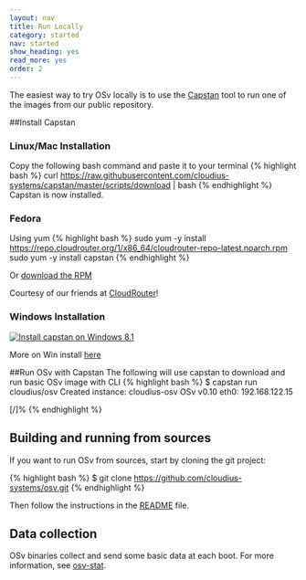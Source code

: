 ```yaml
---
layout: nav
title: Run Locally
category: started
nav: started
show_heading: yes
read_more: yes
order: 2
---
```


The easiest way to try OSv locally is to use the [Capstan](https://github.com/cloudius-systems/capstan/blob/master/README.md) tool to run one of the
images from our public repository.

<!--more-->

##Install Capstan

### Linux/Mac Installation
Copy the following bash command and paste it to your terminal
{% highlight bash %}
curl https://raw.githubusercontent.com/cloudius-systems/capstan/master/scripts/download | bash
{% endhighlight %}
Capstan is now installed.

### Fedora
Using yum
{% highlight bash %}
sudo yum -y install https://repo.cloudrouter.org/1/x86_64/cloudrouter-repo-latest.noarch.rpm
sudo yum -y install capstan
{% endhighlight %}

Or
[download the RPM](https://repo.cloudrouter.org/1/x86_64/capstan-0.1.8-1.x86_64.rpm)

Courtesy of our friends at [CloudRouter](https://cloudrouter.org/)!

### Windows Installation
[![Install capstan on Windows 8.1 ](http://img.youtube.com/vi/-k7SlS-2Ank/0.jpg)](https://www.youtube.com/watch?v=-k7SlS-2Ank)

More on Win install [here](https://github.com/cloudius-systems/capstan/wiki/Capstan-Installation)

##Run OSv with Capstan
The following will use capstan to download and run basic OSv image
with CLI
{% highlight bash %}
$ capstan run cloudius/osv
Created instance: cloudius-osv
OSv v0.10
eth0: 192.168.122.15

[/]%
{% endhighlight %}

## Building and running from sources

If you want to run OSv from sources, start by cloning the git project:

{% highlight bash %}
$ git clone https://github.com/cloudius-systems/osv.git
{% endhighlight %}

Then follow the instructions in the [README](https://github.com/cloudius-systems/osv/blob/master/README.md) file.

## Data collection

OSv binaries collect and send some basic data at each boot.  For more information, see [osv-stat](/osv-stat/).
